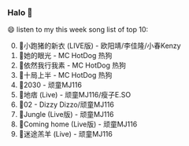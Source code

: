 

### Halo 👋

😄 listen to my this week song list of top 10:

0. 🌈小跑猪的新衣 (LIVE版) - 欧阳靖/李佳隆/小春Kenzy
1. 🌈她的眼光 - MC HotDog 热狗
2. 🌈依然我行我素 - MC HotDog 热狗
3. 🌈十局上半 - MC HotDog 热狗
4. 🌈2030 - 顽童MJ116
5. 🌈地痞 (Live) - 顽童MJ116/瘦子E.SO
6. 🌈02 - Dizzy Dizzo/顽童MJ116
7. 🌈Jungle (Live版) - 顽童MJ116
8. 🌈Coming home (Live版) - 顽童MJ116
9. 🌈迷途羔羊 (Live) - 顽童MJ116

